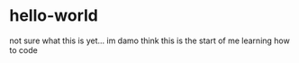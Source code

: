 # hello-world
not sure what this is yet...
im damo think this is the start of me learning how to code

